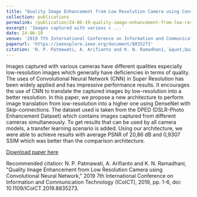 ```yaml
---
title: "Quality Image Enhancement from Low Resolution Camera using Convolutional Neural Network, "
collection: publications
permalink: /publication/24-06-19-quality-image-enhancement-from-low-resolution-camera-using-convolutional-neural-network,-
excerpt: 'Images captured with various c ...'
date: 24-06-19
venue: '2019 7th International Conference on Information and Communication Technology (ICoICT)'
paperurl: 'https://ieeexplore.ieee.org/document/8835273'
citation: 'N. P. Patmawati, A. Arifianto and K. N. Ramadhani, &quot;Quality Image Enhancement from Low Resolution Camera using Convolutional Neural Network,&quot; 2019 7th International Conference on Information and Communication Technology (ICoICT), 2019, pp. 1-6, doi: 10.1109/ICoICT.2019.8835273.'
---
```

Images captured with various cameras have different qualities especially low-resolution images which generally have deficiencies in terms of quality. The uses of Convolutional Neural Network (CNN) in Super Resolution has been widely applied and has impressive performance results. It encourages the use of CNN to translate the captured images by low-resolution into a better resolution. In this paper, we propose a new architecture to perform image translation from low-resolution into a higher one using DenseNet with Skip-connections. The dataset used is taken from the DPED (DSLR-Photo Enhancement Dataset) which contains images captured from different cameras simultaneously. To get results that can be used by all camera models, a transfer learning scenario is added. Using our architecture, we were able to achieve results with average PSNR of 20,86 dB and 0,9307 SSIM which was better than the comparison architecture.

[Download paper here](https://ieeexplore.ieee.org/document/8835273)

Recommended citation: N. P. Patmawati, A. Arifianto and K. N. Ramadhani, "Quality Image Enhancement from Low Resolution Camera using Convolutional Neural Network," 2019 7th International Conference on Information and Communication Technology (ICoICT), 2019, pp. 1-6, doi: 10.1109/ICoICT.2019.8835273.